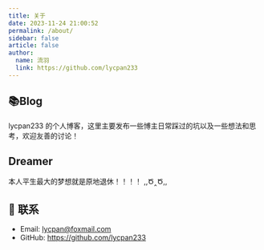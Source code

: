 ```yaml
---
title: 关于
date: 2023-11-24 21:00:52
permalink: /about/
sidebar: false
article: false
author: 
  name: 流羽
  link: https://github.com/lycpan233
---
```


## 📚Blog
lycpan233 的个人博客，这里主要发布一些博主日常踩过的坑以及一些想法和思考，欢迎友善的讨论！

## Dreamer
本人平生最大的梦想就是原地退休！！！！ ,,Ծ‸Ծ,,

## :email: 联系

- Email:  <a href="mailto:lycpan@foxmail.com">lycpan@foxmail.com</a>
- GitHub: <https://github.com/lycpan233>
